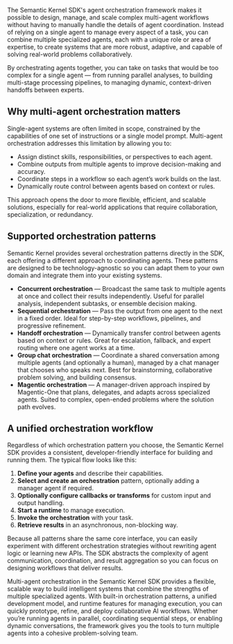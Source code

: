 The Semantic Kernel SDK's agent orchestration framework makes it possible to design, manage, and scale complex multi-agent workflows without having to manually handle the details of agent coordination. Instead of relying on a single agent to manage every aspect of a task, you can combine multiple specialized agents, each with a unique role or area of expertise, to create systems that are more robust, adaptive, and capable of solving real-world problems collaboratively.

By orchestrating agents together, you can take on tasks that would be too complex for a single agent — from running parallel analyses, to building multi-stage processing pipelines, to managing dynamic, context-driven handoffs between experts.

## Why multi-agent orchestration matters

Single-agent systems are often limited in scope, constrained by the capabilities of one set of instructions or a single model prompt. Multi-agent orchestration addresses this limitation by allowing you to:

- Assign distinct skills, responsibilities, or perspectives to each agent.
- Combine outputs from multiple agents to improve decision-making and accuracy.
- Coordinate steps in a workflow so each agent’s work builds on the last.
- Dynamically route control between agents based on context or rules.

This approach opens the door to more flexible, efficient, and scalable solutions, especially for real-world applications that require collaboration, specialization, or redundancy.

## Supported orchestration patterns

Semantic Kernel provides several orchestration patterns directly in the SDK, each offering a different approach to coordinating agents. These patterns are designed to be technology-agnostic so you can adapt them to your own domain and integrate them into your existing systems.

- **Concurrent orchestration** — Broadcast the same task to multiple agents at once and collect their results independently. Useful for parallel analysis, independent subtasks, or ensemble decision making.
- **Sequential orchestration** — Pass the output from one agent to the next in a fixed order. Ideal for step-by-step workflows, pipelines, and progressive refinement.
- **Handoff orchestration** — Dynamically transfer control between agents based on context or rules. Great for escalation, fallback, and expert routing where one agent works at a time.
- **Group chat orchestration** — Coordinate a shared conversation among multiple agents (and optionally a human), managed by a chat manager that chooses who speaks next. Best for brainstorming, collaborative problem solving, and building consensus.
- **Magentic orchestration** — A manager-driven approach inspired by Magentic-One that plans, delegates, and adapts across specialized agents. Suited to complex, open-ended problems where the solution path evolves.

## A unified orchestration workflow

Regardless of which orchestration pattern you choose, the Semantic Kernel SDK provides a consistent, developer-friendly interface for building and running them. The typical flow looks like this:

1. **Define your agents** and describe their capabilities.
1. **Select and create an orchestration** pattern, optionally adding a manager agent if required.
1. **Optionally configure callbacks or transforms** for custom input and output handling.
1. **Start a runtime** to manage execution.
1. **Invoke the orchestration** with your task.
1. **Retrieve results** in an asynchronous, non-blocking way.

Because all patterns share the same core interface, you can easily experiment with different orchestration strategies without rewriting agent logic or learning new APIs. The SDK abstracts the complexity of agent communication, coordination, and result aggregation so you can focus on designing workflows that deliver results.

Multi-agent orchestration in the Semantic Kernel SDK provides a flexible, scalable way to build intelligent systems that combine the strengths of multiple specialized agents. With built-in orchestration patterns, a unified development model, and runtime features for managing execution, you can quickly prototype, refine, and deploy collaborative AI workflows. Whether you’re running agents in parallel, coordinating sequential steps, or enabling dynamic conversations, the framework gives you the tools to turn multiple agents into a cohesive problem-solving team.